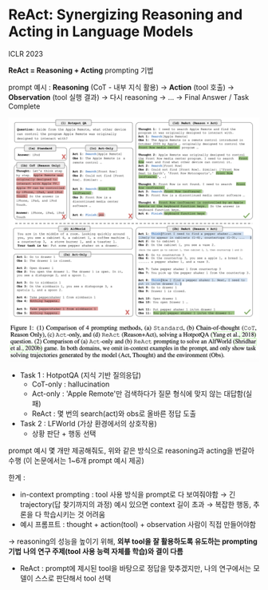 # ReAct: Synergizing Reasoning and Acting in Language Models
ICLR 2023


**ReAct = Reasoning + Acting** prompting 기법

prompt 예시 : 
**Reasoning** (CoT - 내부 지식 활용) → **Action** (tool 호출) → **Observation** (tool 실행 결과) → 다시 reasoning → ... → Final Answer / Task Complete 

![](<./Images/Pasted image 20250721013611.png>)

- Task 1 : HotpotQA (지식 기반 질의응답)
	- CoT-only : hallucination
	- Act-only : 'Apple Remote'만 검색하다가 질문 형식에 맞지 않는 대답함(실패)
	- ReAct : 몇 번의 search(act)와 obs로 올바른 정답 도출
- Task 2 : LFWorld (가상 환경에서의 상호작용)
	- 상황 판단 + 행동 선택

prompt 예시 몇 개만 제공해줘도, 위와 같은 방식으로 reasoning과 acting을 번갈아 수행
(이 논문에서는 1~6개 prompt 예시 제공)

한계 :
- in-context prompting : tool 사용 방식을 prompt로 다 보여줘야함 → 긴 trajectory(답 찾기까지의 과정) 예시 있으면 context 길이 초과 → 복잡한 행동, 추론을 다 학습시키는 것 어려움 
- 예시 프롬프트 : thought + action(tool) + observation 사람이 직접 만들어야함

→ reasoning의 성능을 높이기 위해, **외부 tool을 잘 활용하도록 유도하는 prompting 기법**
**나의 연구 주제(tool 사용 능력 자체를 학습)와 결이 다름**
- ReAct : prompt에 제시된 tool을 바탕으로 정답을 맞추겠지만, 
	나의 연구에서는 모델이 스스로 판단해서 tool 선택
